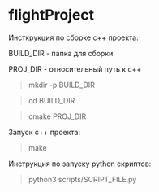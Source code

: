 # flightProject

Инсткрукция по сборке c++ проекта:

BUILD_DIR - папка для сборки

PROJ_DIR - относительный путь к c++


>mkdir -p BUILD_DIR

>cd BUILD_DIR

>cmake PROJ_DIR


Запуск c++ проекта:

>make


Инструкция по запуску python скриптов:

>python3 scripts/SCRIPT_FILE.py 
